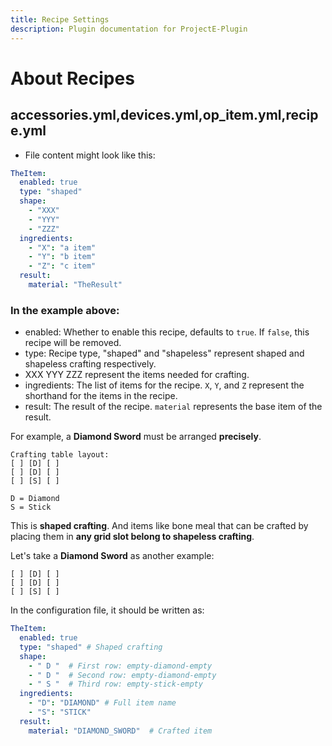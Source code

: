 ```yaml
---
title: Recipe Settings
description: Plugin documentation for ProjectE-Plugin
---
```


# About Recipes
## accessories.yml,devices.yml,op_item.yml,recipe.yml
 - File content might look like this:
```yaml
TheItem:
  enabled: true
  type: "shaped"
  shape:
    - "XXX"
    - "YYY"
    - "ZZZ"
  ingredients:
    - "X": "a item"
    - "Y": "b item"
    - "Z": "c item"
  result:
    material: "TheResult"
```
### In the example above:
 - enabled: Whether to enable this recipe, defaults to `true`. If `false`, this recipe will be removed.
 - type: Recipe type, "shaped" and "shapeless" represent shaped and shapeless crafting respectively.
 - XXX YYY ZZZ represent the items needed for crafting.
 - ingredients: The list of items for the recipe. `X`, `Y`, and `Z` represent the shorthand for the items in the recipe.
 - result: The result of the recipe. `material` represents the base item of the result.

<QuestionBlock title="What's the difference between shaped and shapeless?">

For example, a **Diamond Sword** must be arranged **precisely**.
```
Crafting table layout:
[ ] [D] [ ]
[ ] [D] [ ]
[ ] [S] [ ]

D = Diamond
S = Stick
```
This is **shaped crafting**.
And items like bone meal that can be crafted by placing them in **any grid slot belong to shapeless crafting**.

</QuestionBlock>

<QuestionBlock title="I still don't get the corresponding items for the recipe.">

Let's take a **Diamond Sword** as another example:
```
[ ] [D] [ ]
[ ] [D] [ ]
[ ] [S] [ ]
```

In the configuration file, it should be written as:
```yaml
TheItem:
  enabled: true
  type: "shaped" # Shaped crafting
  shape:
    - " D "  # First row: empty-diamond-empty
    - " D "  # Second row: empty-diamond-empty
    - " S "  # Third row: empty-stick-empty
  ingredients:
    - "D": "DIAMOND" # Full item name
    - "S": "STICK"
  result:
    material: "DIAMOND_SWORD"  # Crafted item
```

</QuestionBlock>